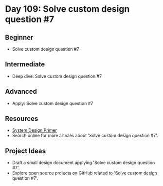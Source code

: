 # Day 109: Solve custom design question #7

## Beginner
- Solve custom design question #7

## Intermediate
- Deep dive: Solve custom design question #7

## Advanced
- Apply: Solve custom design question #7

## Resources
- [System Design Primer](https://github.com/donnemartin/system-design-primer/search?q=Solve+custom+design+question+%237)
- Search online for more articles about 'Solve custom design question #7'.

## Project Ideas
- Draft a small design document applying 'Solve custom design question #7'.
- Explore open source projects on GitHub related to 'Solve custom design question #7'.
